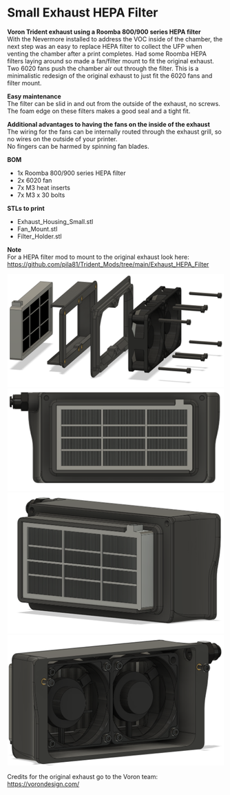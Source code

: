 # Small Exhaust HEPA Filter

**Voron Trident exhaust using a Roomba 800/900 series HEPA filter**  
With the Nevermore installed to address the VOC inside of the chamber, the next step was an easy to replace HEPA filter to collect the UFP when venting the chamber after a print completes. Had some Roomba HEPA filters laying around so made a fan/filter mount to fit the original exhaust. Two 6020 fans push the chamber air out through the filter.
This is a minimalistic redesign of the original exhaust to just fit the 6020 fans and filter mount.

**Easy maintenance**  
The filter can be slid in and out from the outside of the exhaust, no screws. The foam edge on these filters makes a good seal and a tight fit.

**Additional advantages to having the fans on the inside of the exhaust**  
The wiring for the fans can be internally routed through the exhaust grill, so no wires on the outside of your printer.  
No fingers can be harmed by spinning fan blades.

**BOM**
- 1x Roomba 800/900 series HEPA filter
- 2x 6020 fan
- 7x M3 heat inserts
- 7x M3 x 30 bolts

**STLs to print**
- Exhaust_Housing_Small.stl
- Fan_Mount.stl
- Filter_Holder.stl

**Note**  
For a HEPA filter mod to mount to the original exhaust look here: https://github.com/pila81/Trident_Mods/tree/main/Exhaust_HEPA_Filter

![](./images/Exhaust_HEPA_Filter_Small_4.PNG)
![](./images/Exhaust_HEPA_Filter_Small_1.PNG)
![](./images/Exhaust_HEPA_Filter_Small_2.PNG)
![](./images/Exhaust_HEPA_Filter_Small_3.PNG)

Credits for the original exhaust go to the Voron team: https://vorondesign.com/  
